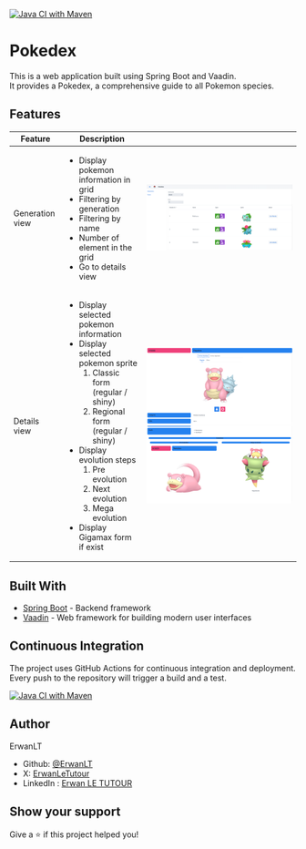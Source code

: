 [![Java CI with Maven](https://github.com/ErwanLT/Pokedex/actions/workflows/maven.yml/badge.svg)](https://github.com/ErwanLT/Pokedex/actions/workflows/maven.yml)

# Pokedex
This is a web application built using Spring Boot and Vaadin.<br>
It provides a Pokedex, a comprehensive guide to all Pokemon species.

## Features

| Feature         | Description                                                                                                                                                                                                                                                                                                                               |                                                                                     |
|-----------------|-------------------------------------------------------------------------------------------------------------------------------------------------------------------------------------------------------------------------------------------------------------------------------------------------------------------------------------------|-------------------------------------------------------------------------------------|
| Generation view	| <ul><li>Display pokemon information in grid</li></li><li>Filtering by generation</li><li>Filtering by name</li><li>Number of element in the grid</li><li>Go to details view</li></ul> 	                                                                                                                                                   | ![img.png](img/gridView.png) 	                                                      |
| Details view    | <ul><li>Display selected pokemon information</li><li>Display selected pokemon sprite<ol><li>Classic form (regular / shiny)</li><li>Regional form (regular / shiny)</li></ol></li><li>Display evolution steps<ol><li>Pre evolution</li><li>Next evolution</li><li>Mega evolution</li></ol></li><li>Display Gigamax form if exist</li></ul> | ![detailsView1.png](img/detailsView1.png) ![detailsView2.png](img/detailsView2.png) |



## Built With
* [Spring Boot](https://spring.io/projects/spring-boot) - Backend framework
* [Vaadin](https://vaadin.com/) - Web framework for building modern user interfaces

## Continuous Integration
The project uses GitHub Actions for continuous integration and deployment. Every push to the repository will trigger a build and a test.

[![Java CI with Maven](https://github.com/ErwanLT/Pokedex/actions/workflows/maven.yml/badge.svg)](https://github.com/ErwanLT/Pokedex/actions/workflows/maven.yml)

## Author
ErwanLT
* Github: [@ErwanLT](https://github.com/ErwanLT)
* X: [ErwanLeTutour](https://twitter.com/ErwanLeTutour)
* LinkedIn : [Erwan LE TUTOUR](https://www.linkedin.com/in/erwan-le-tutour/)

## Show your support
Give a ⭐️ if this project helped you!
